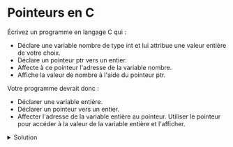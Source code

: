 # Pointeurs en C


Écrivez un programme en langage C qui :

- Déclare une variable nombre de type int et lui attribue une valeur entière de votre choix.
- Déclare un pointeur ptr vers un entier.
- Affecte à ce pointeur l'adresse de la variable nombre.
- Affiche la valeur de nombre à l'aide du pointeur ptr.

Votre programme devrait donc :

- Déclarer une variable entière.
- Déclarer un pointeur vers un entier.
- Affecter l'adresse de la variable entière au pointeur.
Utiliser le pointeur pour accéder à la valeur de la variable entière et l'afficher. 

<details>
<summary>Solution</summary>

~~~cpp
#include <stdio.h>

int main(void) {
    int nombre = 42; /* Déclaration de la variable nombre et initialisation */

    int *ptr; /* Déclaration d'un pointeur vers un entier */

    ptr = &nombre; /* Affectation de l'adresse de nombre au pointeur ptr */

    /* Affichage de la valeur de nombre à l'aide du pointeur ptr */
    printf("La valeur de nombre est : %d\n", *ptr);

    return 0;
}
~~~cpp
 
</details>
